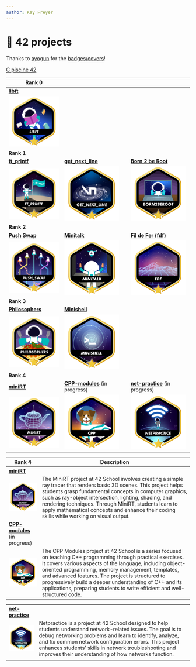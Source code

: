 ```yaml
---
author: Kay Freyer
---
```


# 📂 42 projects

Thanks to [ayogun](https://github.com/ayogun) for the
[badges/covers](https://github.com/ayogun/42-project-badges/tree/main)!

[C piscine 42](https://github.com/Keisn1/C-piscine-42)

| **Rank 0**                                                 |                                                                           |                                                                              |
|------------------------------------------------------------|---------------------------------------------------------------------------|------------------------------------------------------------------------------|
| [**libft**](https://github.com/Keisn1/libft)               |                                                                           |                                                                              |
| ![libft-bonus](./imgs/libft_bonus_badge.png)               |                                                                           |                                                                              |
| **Rank 1**                                                 |                                                                           |                                                                              |
| [**ft_printf**](https://github.com/Keisn1/ft_printf)       | [**get_next_line**](https://github.com/Keisn1/get-next-line)              | [**Born 2 be Root**](https://github.com/Keisn1/Born2BeRoot)                  |
| ![ft_printf-bonus](./imgs/ft_printfm.png)                  | ![gnl-bonus](./imgs/get_next_linem.png)                                   | ![b2b-bonus](./imgs/born2berootm.png)                                        |
| **Rank 2**                                                 |                                                                           |                                                                              |
| [**Push Swap**](https://github.com/Keisn1/push-swap)       | [**Minitalk**](https://github.com/Keisn1/minitalk)                        | [**Fil de Fer (fdf)**](https://github.com/Keisn1/fdf)                        |
| ![push_swap-bonus](./imgs/push_swapm.png)                  | ![minitalk-bonus](./imgs/minitalkm.png)                                   | ![fdf-bonus](./imgs/fdfm.png)                                                |
| **Rank 3**                                                 |                                                                           |                                                                              |
| [**Philosophers**](https://github.com/Keisn1/philosophers) | [**Minishell**](https://github.com/Keisn1/minishell)                      |                                                                              |
| ![philosophers-bonus](./imgs/philosophersm.png)            | ![minishell-bonus](./imgs/minishellm.png)                                 |                                                                              |
| **Rank 4**                                                 |                                                                           |                                                                              |
| [**miniRT**](https://github.com/obluda2173/miniRT)         | [**CPP-modules**](https://github.com/Keisn1/CPP-modules-42) (in progress) | [**net-practice**](https://github.com/Keisn1/net-practice.git) (in progress) |
| ![minirt-bonus](./imgs/minirtm.png)                        | ![cpp-bonus](./imgs/cppm.png)                                             | ![netpractice-bonus](./imgs/netpracticem.png)                                |

| **Rank 4**                                                                | Description                                                                                                                                                                                                                                                                                                                                                                                                                   |
|---------------------------------------------------------------------------|-------------------------------------------------------------------------------------------------------------------------------------------------------------------------------------------------------------------------------------------------------------------------------------------------------------------------------------------------------------------------------------------------------------------------------|
| [**miniRT**](https://github.com/obluda2173/miniRT)                        |                                                                                                                                                                                                                                                                                                                                                                                                                               |
| ![minirt-bonus](./imgs/minirtm.png)                                       | The MiniRT project at 42 School involves creating a simple ray tracer that renders basic 3D scenes. This project helps students grasp fundamental concepts in computer graphics, such as ray-object intersection, lighting, shading, and rendering techniques. Through MiniRT, students learn to apply mathematical concepts and enhance their coding skills while working on visual output.                                  |
| [**CPP-modules**](https://github.com/Keisn1/CPP-modules-42) (in progress) |                                                                                                                                                                                                                                                                                                                                                                                                                               |
| ![cpp-bonus](./imgs/cppm.png)                                             | The CPP Modules project at 42 School is a series focused on teaching C++ programming through practical exercises. It covers various aspects of the language, including object-oriented programming, memory management, templates, and advanced features. The project is structured to progressively build a deeper understanding of C++ and its applications, preparing students to write efficient and well-structured code. |

|                                                                |                                                                                                                                                                                                                                                                                                                                                       |
|----------------------------------------------------------------|-------------------------------------------------------------------------------------------------------------------------------------------------------------------------------------------------------------------------------------------------------------------------------------------------------------------------------------------------------|
| [**net-practice**](https://github.com/Keisn1/net-practice.git) |                                                                                                                                                                                                                                                                                                                                                       |
| ![netpractice-bonus](./imgs/netpracticem.png)                  | Netpractice is a project at 42 School designed to help students understand network-related issues. The goal is to debug networking problems and learn to identify, analyze, and fix common network configuration errors. This project enhances students' skills in network troubleshooting and improves their understanding of how networks function. |
|                                                                |                                                                                                                                                                                                                                                                                                                                                       |

